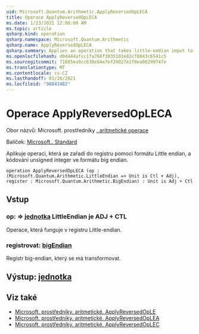 ```yaml
---
uid: Microsoft.Quantum.Arithmetic.ApplyReversedOpLECA
title: Operace ApplyReversedOpLECA
ms.date: 1/23/2021 12:00:00 AM
ms.topic: article
qsharp.kind: operation
qsharp.namespace: Microsoft.Quantum.Arithmetic
qsharp.name: ApplyReversedOpLECA
qsharp.summary: Applies an operation that takes little-endian input to a register encoding an unsigned integer using big-endian format.
ms.openlocfilehash: d0d444afcc1fa760f3035101e82cf8043c6541c5
ms.sourcegitcommit: 71605ea9cc630e84e7ef29027e1f0ea06299747e
ms.translationtype: MT
ms.contentlocale: cs-CZ
ms.lasthandoff: 01/26/2021
ms.locfileid: "98843482"
---
```

# <a name="applyreversedopleca-operation"></a>Operace ApplyReversedOpLECA

Obor názvů: Microsoft. prostředníky [. aritmetické operace](xref:Microsoft.Quantum.Arithmetic)

Balíček: [Microsoft.. Standard](https://nuget.org/packages/Microsoft.Quantum.Standard)


Aplikuje operaci, která se zařadí do registru pomocí formátu Little endian, a kódování unsigned integer ve formátu big endian.

```qsharp
operation ApplyReversedOpLECA (op : (Microsoft.Quantum.Arithmetic.LittleEndian => Unit is Ctl + Adj), register : Microsoft.Quantum.Arithmetic.BigEndian) : Unit is Adj + Ctl
```


## <a name="input"></a>Vstup

### <a name="op--littleendian--unit--is-adj--ctl"></a>op: [](xref:Microsoft.Quantum.Arithmetic.LittleEndian) => [jednotka](xref:microsoft.quantum.lang-ref.unit) LittleEndian je ADJ + CTL

Operace, která funguje v registru Little-endian.


### <a name="register--bigendian"></a>registrovat: [bigEndian](xref:Microsoft.Quantum.Arithmetic.BigEndian)

Registr big-endian, který se má transformovat.



## <a name="output--unit"></a>Výstup: [jednotka](xref:microsoft.quantum.lang-ref.unit)



## <a name="see-also"></a>Viz také

- [Microsoft. prostředníky. aritmetické. ApplyReversedOpLE](xref:Microsoft.Quantum.Arithmetic.ApplyReversedOpLE)
- [Microsoft. prostředníky. aritmetické. ApplyReversedOpLEA](xref:Microsoft.Quantum.Arithmetic.ApplyReversedOpLEA)
- [Microsoft. prostředníky. aritmetické. ApplyReversedOpLEC](xref:Microsoft.Quantum.Arithmetic.ApplyReversedOpLEC)